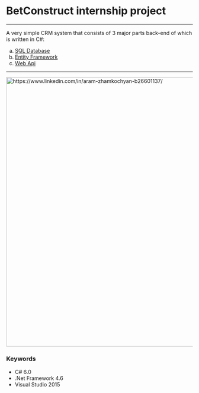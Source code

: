 <h1>BetConstruct internship project</h1>
<hr height="10px"/>
<p>A very simple CRM system that consists of 3 major parts back-end of which is written in C#:</p>
<ol type="a">
  <li><a href="https://github.com/aramzham/CRM_project_Bet_b/tree/master/CRM/Source/CRM.Database">SQL Database</a></li>
  <li><a href="https://github.com/aramzham/CRM_project_Bet_b/tree/master/CRM/Source/CRM.EntityFramework">Entity Framework</a></li>
  <li><a href="https://github.com/aramzham/CRM_project_Bet_b/tree/master/CRM/Source/CRM.WebApi">Web Api</a></li>
</ol>
<hr height="10px"/>
<a href="https://github.com/aramzham/CRM_project_Bet_b/tree/master/CRM/Source"><img src="http://cdn.business2community.com/wp-content/uploads/2015/03/crm-chalkboard.png.png" alt="https://www.linkedin.com/in/aram-zhamkochyan-b26601137/" width="727.3333333333334"/></a>

<h3>Keywords</h3>
<ul>
  <li>C# 6.0</li>
  <li>.Net Framework 4.6</li>
  <li>Visual Studio 2015</li>
</ul>
